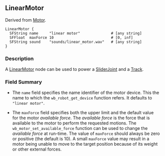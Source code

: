 ## LinearMotor

Derived from [Motor](motor.md).

```
LinearMotor {
  SFString name     "linear motor"              # [any string]
  SFFloat  maxForce 10                          # [0, inf]
  SFString sound    "sounds/linear_motor.wav"   # [any string]
}
```

### Description

A [LinearMotor](#linearmotor) node can be used to power a [SliderJoint](sliderjoint.md) and a [Track](track.md).

### Field Summary

- The `name` field specifies the name identifier of the motor device. This the
name to which the `wb_robot_get_device` function refers. It defaults to `"linear
motor"`.

- The `maxForce` field specifies both the upper limit and the default value for
the motor *available force*. The *available force* is the force that is
available to the motor to perform the requested motions. The
`wb_motor_set_available_force` function can be used to change the *available
force* at run-time. The value of `maxForce` should always be zero or positive
(the default is 10). A small `maxForce` value may result in a motor being unable
to move to the target position because of its weight or other external forces.
